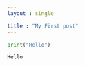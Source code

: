 ```yaml
---
layout : single

title : "My First post"
---
```


```python
print("Hello")
```

    Hello
    


```python

```
